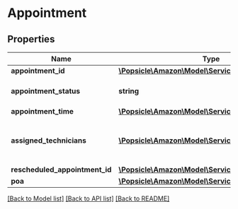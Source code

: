 # Appointment

## Properties
Name | Type | Description | Notes
------------ | ------------- | ------------- | -------------
**appointment_id** | [**\Popsicle\Amazon\Model\Services\AppointmentId**](AppointmentId.md) |  | [optional] 
**appointment_status** | **string** | The status of the appointment. | [optional] 
**appointment_time** | [**\Popsicle\Amazon\Model\Services\AppointmentTime**](AppointmentTime.md) |  | [optional] 
**assigned_technicians** | [**\Popsicle\Amazon\Model\Services\Technician[]**](Technician.md) | A list of technicians assigned to the service job. | [optional] 
**rescheduled_appointment_id** | [**\Popsicle\Amazon\Model\Services\AppointmentId**](AppointmentId.md) |  | [optional] 
**poa** | [**\Popsicle\Amazon\Model\Services\Poa**](Poa.md) |  | [optional] 

[[Back to Model list]](../../README.md#documentation-for-models) [[Back to API list]](../../README.md#documentation-for-api-endpoints) [[Back to README]](../../README.md)

